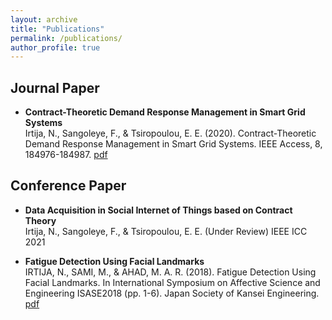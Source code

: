 ```yaml
---
layout: archive
title: "Publications"
permalink: /publications/
author_profile: true
---
```


Journal Paper
-------------

- **Contract-Theoretic Demand Response Management in Smart Grid Systems**    
	Irtija, N., Sangoleye, F., & Tsiropoulou, E. E. (2020). Contract-Theoretic Demand Response Management in Smart Grid Systems. IEEE Access, 8, 184976-184987. [pdf](https://ieeexplore.ieee.org/stamp/stamp.jsp?arnumber=9220119)

Conference Paper
----------------

- **Data Acquisition in Social Internet of Things based on Contract Theory**   
	Irtija, N., Sangoleye, F., & Tsiropoulou, E. E. (Under Review) IEEE ICC 2021

- **Fatigue Detection Using Facial Landmarks**   
	IRTIJA, N., SAMI, M., & AHAD, M. A. R. (2018). Fatigue Detection Using Facial Landmarks. In International Symposium on Affective Science and Engineering ISASE2018 (pp. 1-6). Japan Society of Kansei Engineering. [pdf](https://www.jstage.jst.go.jp/article/isase/ISASE2018/0/ISASE2018_1_16/_pdf)
